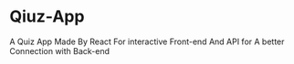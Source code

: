 # Qiuz-App
 A Quiz App Made By React For interactive Front-end And API for A better Connection with Back-end
